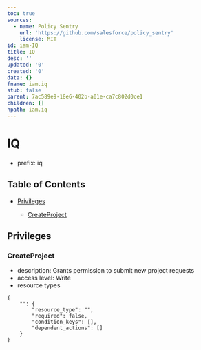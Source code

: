 ```yaml
---
toc: true
sources:
  - name: Policy Sentry
    url: 'https://github.com/salesforce/policy_sentry'
    license: MIT
id: iam-IQ
title: IQ
desc: ''
updated: '0'
created: '0'
data: {}
fname: iam.iq
stub: false
parent: 7ac589e9-18e6-402b-a01e-ca7c802d0ce1
children: []
hpath: iam.iq
---
```

# IQ

- prefix: iq

## Table of Contents

- [Privileges](#privileges)

  - [CreateProject](#createproject)

## Privileges

### CreateProject

- description: Grants permission to submit new project requests
- access level: Write
- resource types

```
{
    "": {
        "resource_type": "",
        "required": false,
        "condition_keys": [],
        "dependent_actions": []
    }
}
```
